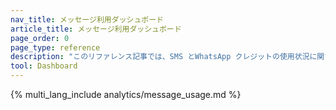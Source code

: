 ```yaml
---
nav_title: メッセージ利用ダッシュボード
article_title: メッセージ利用ダッシュボード
page_order: 0
page_type: reference
description: "このリファレンス記事では、SMS とWhatsApp クレジットの使用状況に関するセルフサービスのインサイトを表示できるメッセージ使用状況ダッシュボードについて説明します。"
tool: Dashboard
---
```


{% multi_lang_include analytics/message_usage.md %}